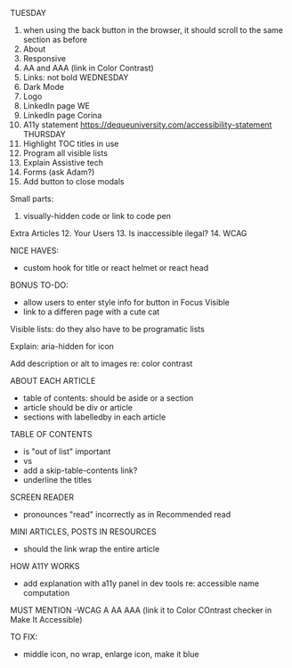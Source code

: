 TUESDAY
1. when using the back button in the browser, it should scroll to the same section as before
2. About
3. Responsive
4. AA and AAA (link in Color Contrast)
5. Links: not bold
WEDNESDAY
6. Dark Mode
8. Logo
9. LinkedIn page WE
10. LinkedIn page Corina
11. A11y statement https://dequeuniversity.com/accessibility-statement
THURSDAY
12. Highlight TOC titles in use
13. Program all visible lists
14. Explain Assistive tech
15. Forms (ask Adam?)
16. Add button to close modals

Small parts:
1. visually-hidden code or link to code pen

Extra Articles
12. Your Users
13. Is inaccessible ilegal?
14. WCAG


NICE HAVES:
- custom hook for title or react helmet or react head

BONUS TO-DO:
- allow users to enter style info for button in Focus Visible
- link to a differen page with a cute cat




Visible lists: do they also have to be programatic lists

Explain: aria-hidden for icon


Add description or alt to images re: color contrast



ABOUT EACH ARTICLE
- table of contents: should be aside or a section
- article should be div or article
- sections with labelledby in each article

TABLE OF CONTENTS
- is "out of list" important
- <a> vs <Link>
- add a skip-table-contents link?
- underline the titles


SCREEN READER 
- pronounces "read" incorrectly as in Recommended read

MINI ARTICLES, POSTS IN RESOURCES
- should the link wrap the entire article

HOW A11Y WORKS
- add explanation with a11y panel in dev tools re: accessible name computation

MUST MENTION
-WCAG A AA AAA (link it to Color COntrast checker in Make It Accessible)

TO FIX:
- middle icon, no wrap, enlarge icon, make it blue
